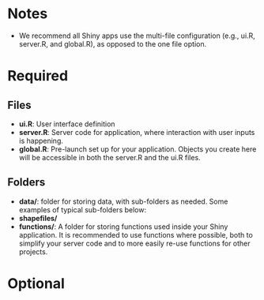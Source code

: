 # Notes

- We recommend all Shiny apps use the multi-file configuration (e.g., ui.R, server.R, and global.R), as opposed to the one file option.

# Required

## Files
- **ui.R**: User interface definition
- **server.R**: Server code for application, where interaction with user inputs is happening. 
- **global.R**: Pre-launch set up for your application. Objects you create here will be accessible in both the server.R and the ui.R files. 

## Folders

- **data/**: folder for storing data, with sub-folders as needed. Some examples of typical sub-folders below:
 - **shapefiles/**
- **functions/**: A folder for storing functions used inside your Shiny application. It is recommended to use functions where possible, both to simplify your server code and to more easily re-use functions for other projects.

# Optional

